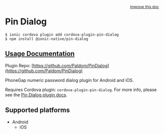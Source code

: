 <a style="float:right;font-size:12px;" href="http://github.com/ionic-team/ionic-native/edit/master/src/@ionic-native/plugins/pin-dialog/index.ts#L1">
  Improve this doc
</a>

# Pin Dialog

```
$ ionic cordova plugin add cordova-plugin-pin-dialog
$ npm install @ionic-native/pin-dialog
```

## [Usage Documentation](https://ionicframework.com/docs/native/pin-dialog/)

Plugin Repo: [https://github.com/Paldom/PinDialog](https://github.com/Paldom/PinDialog)

PhoneGap numeric password dialog plugin for Android and iOS.

Requires Cordova plugin: `cordova-plugin-pin-dialog`. For more info, please see the [Pin Dialog plugin docs](https://github.com/Paldom/PinDialog).

## Supported platforms

- Android
  - iOS
  


